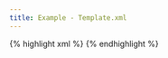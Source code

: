 ```yaml
---
title: Example - Template.xml 
---
```


{% highlight xml %}
<ServerManagerConfiguration>
  <ProxyGroup name="filters">
    <SourceProxy name="vtkTemplate" class="vtkTemplate" label="Template Filter">
      <Documentation long_help="Template Filter" short_help="Template Filter">
      </Documentation>
      <InputProperty
	  name="Input"
	  command="SetInputConnection">
	<ProxyGroupDomain name="groups">
	  <Group name="sources"/>
	  <Group name="filters"/>
	</ProxyGroupDomain>
	<DataTypeDomain name="input_type">
	  <DataType value="vtkUnstructuredGrid"/>
	</DataTypeDomain>
      </InputProperty>
    </SourceProxy>
  </ProxyGroup>
</ServerManagerConfiguration>
{% endhighlight %}
